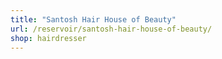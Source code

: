```yaml
---
title: "Santosh Hair House of Beauty"
url: /reservoir/santosh-hair-house-of-beauty/
shop: hairdresser
---
```

